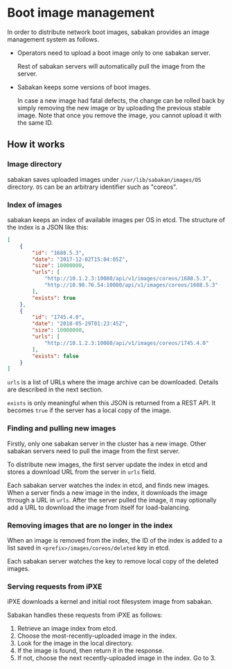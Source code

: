 Boot image management
=====================

In order to distribute network boot images, sabakan provides
an image management system as follows.

* Operators need to upload a boot image only to one sabakan server.

    Rest of sabakan servers will automatically pull the image from the server.

* Sabakan keeps some versions of boot images.

    In case a new image had fatal defects, the change can be rolled back by
    simply removing the new image or by uploading the previous stable image.
    Note that once you remove the image, you cannot upload it with the same ID.

How it works
------------

### Image directory

sabakan saves uploaded images under `/var/lib/sabakan/images/OS` directory.
`OS` can be an arbitrary identifier such as "coreos".

### Index of images

sabakan keeps an index of available images per OS in etcd.
The structure of the index is a JSON like this:

```json
[
    {
        "id": "1688.5.3",
        "date": "2017-12-02T15:04:05Z",
        "size": 10000000,
        "urls": [
            "http://10.1.2.3:10080/api/v1/images/coreos/1688.5.3", 
            "http://10.98.76.54:10080/api/v1/images/coreos/1688.5.3"
        ],
        "exists": true
    },
    {
        "id": "1745.4.0",
        "date": "2018-05-29T01:23:45Z",
        "size": 10000000,
        "urls": [
            "http://10.1.2.3:10080/api/v1/images/coreos/1745.4.0"
        ],
        "exists": false
    }
]
```

`urls` is a list of URLs where the image archive can be downloaded.
Details are described in the next section.

`exists` is only meaningful when this JSON is returned from a REST API.
It becomes `true` if the server has a local copy of the image.

### Finding and pulling new images

Firstly, only one sabakan server in the cluster has a new image.
Other sabakan servers need to pull the image from the first server.

To distribute new images, the first server update the index in etcd and
stores a download URL from the server in `urls` field.

Each sabakan server watches the index in etcd, and finds new images.
When a server finds a new image in the index, it downloads the image through
a URL in `urls`.  After the server pulled the image, it may optionally add
a URL to download the image from itself for load-balancing.

### Removing images that are no longer in the index

When an image is removed from the index, the ID of the index is added
to a list saved in `<prefix>/images/coreos/deleted` key in etcd.

Each sabakan server watches the key to remove local copy of the deleted
images.

### Serving requests from iPXE

iPXE downloads a kernel and initial root filesystem image from sabakan.

Sabakan handles these requests from iPXE as follows:

1. Retrieve an image index from etcd.
2. Choose the most-recently-uploaded image in the index.
3. Look for the image in the local directory.
4. If the image is found, then return it in the response.
5. If not, choose the next recently-uploaded image in the index.  Go to 3.
